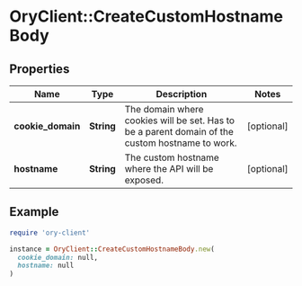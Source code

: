 # OryClient::CreateCustomHostnameBody

## Properties

| Name | Type | Description | Notes |
| ---- | ---- | ----------- | ----- |
| **cookie_domain** | **String** | The domain where cookies will be set. Has to be a parent domain of the custom hostname to work. | [optional] |
| **hostname** | **String** | The custom hostname where the API will be exposed. | [optional] |

## Example

```ruby
require 'ory-client'

instance = OryClient::CreateCustomHostnameBody.new(
  cookie_domain: null,
  hostname: null
)
```

